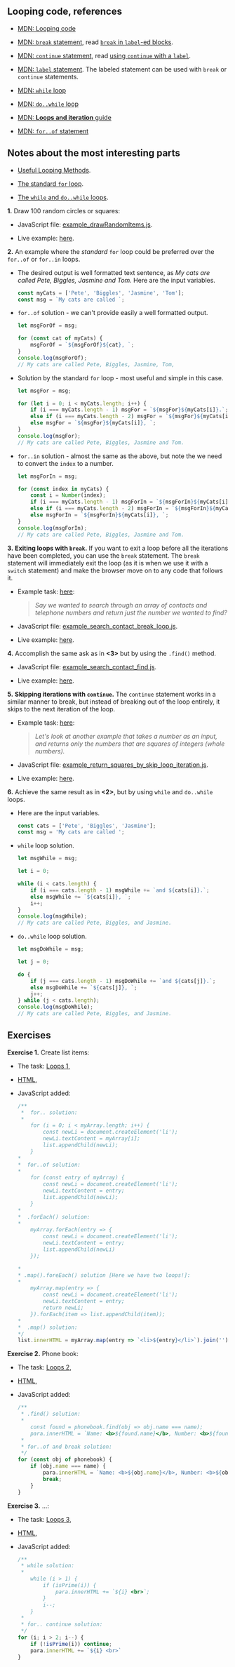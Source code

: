 ## Looping code, references

* [MDN: Looping code](https://developer.mozilla.org/en-US/docs/Learn/JavaScript/Building_blocks/Looping_codes)

* [MDN: `break` statement](https://developer.mozilla.org/en-US/docs/Web/JavaScript/Reference/Statements/break), read [`break` in `label`-ed blocks](https://developer.mozilla.org/en-US/docs/Web/JavaScript/Reference/Statements/break#break_in_labeled_blocks).
 
* [MDN: `continue` statement](https://developer.mozilla.org/en-US/docs/Web/JavaScript/Reference/Statements/continue), read [using `continue` with a `label`](https://developer.mozilla.org/en-US/docs/Web/JavaScript/Reference/Statements/continue#using_continue_with_a_label).
 
* [MDN: `label` statement](https://developer.mozilla.org/en-US/docs/Web/JavaScript/Reference/Statements/label). The labeled statement can be used with `break` or `continue` statements. 
 
* [MDN: `while` loop](https://developer.mozilla.org/en-US/docs/Web/JavaScript/Reference/Statements/while)
 
* [MDN: `do..while` loop](https://developer.mozilla.org/en-US/docs/Web/JavaScript/Reference/Statements/do...while)

* [MDN: **Loops and iteration** guide](https://developer.mozilla.org/en-US/docs/Web/JavaScript/Guide/Loops_and_iteration)

* [MDN: `for..of` statement](https://developer.mozilla.org/en-US/docs/Web/JavaScript/Reference/Statements/for...of)

## Notes about the most interesting parts

* [Useful Looping Methods](./useful_looping_methods.js).

* [The standard `for` loop](./the_standard_for_loop.js).

* [The `while` and `do..while` loops](./while_and_do_while_loops.js).

**1.** Draw 100 random circles or squares:

* JavaScript file: [example_drawRandomItems.js](./example_drawRandomItems.js).

* Live example: [here](./loops.index.html#drawRandomItems).

**2.** An example where the *standard* `for` loop could be preferred over the `for..of` or `for..in` loops.

* The desired output is well formatted text sentence, as *My cats are called Pete, Biggles, Jasmine and Tom.* Here are the input variables.

    ```js
    const myCats = ['Pete', 'Biggles', 'Jasmine', 'Tom'];
    const msg = `My cats are called `;
    ```

* `for..of` solution - we can't provide easily a well formatted output.

    ```js
    let msgForOf = msg;

    for (const cat of myCats) {
        msgForOf = `${msgForOf}${cat}, `;
    }
    console.log(msgForOf);
    // My cats are called Pete, Biggles, Jasmine, Tom,
    ```

* Solution by the standard `for` loop - most useful and simple in this case.

    ```js
    let msgFor = msg;

    for (let i = 0; i < myCats.length; i++) {
        if (i === myCats.length - 1) msgFor = `${msgFor}${myCats[i]}.`;
        else if (i === myCats.length - 2) msgFor = `${msgFor}${myCats[i]} and `;
        else msgFor = `${msgFor}${myCats[i]}, `;
    }
    console.log(msgFor);
    // My cats are called Pete, Biggles, Jasmine and Tom.
    ```

* `for..in` solution - almost the same as the above, but note the we need to convert the `index` to a number.

    ```js
    let msgForIn = msg;

    for (const index in myCats) {
        const i = Number(index);
        if (i === myCats.length - 1) msgForIn = `${msgForIn}${myCats[i]}.`;
        else if (i === myCats.length - 2) msgForIn = `${msgForIn}${myCats[i]} and `;
        else msgForIn = `${msgForIn}${myCats[i]}, `;
    }
    console.log(msgForIn);
    // My cats are called Pete, Biggles, Jasmine and Tom.
    ```

**3.** **Exiting loops with `break`.** If you want to exit a loop before all the iterations have been completed, you can use the `break` statement. The `break` statement will immediately exit the loop (as it is when we use it with a `switch` statement) and make the browser move on to any code that follows it.

* Example task: [here](https://developer.mozilla.org/en-US/docs/Learn/JavaScript/Building_blocks/Looping_code#exiting_loops_with_break):

    > *Say we wanted to search through an array of contacts and telephone numbers and return just the number we wanted to find?* 

* JavaScript file: [example_search_contact_break_loop.js](./example_search_contact_break_loop.js).

* Live example: [here](./loops.index.html#contactsBreakLoop).

**4.** Accomplish the same ask as in **<3>** but by using the `.find()` method.

* JavaScript file: [example_search_contact_find.js](./example_search_contact_find.js).

* Live example: [here](./loops.index.html#contactsFind).

**5.** **Skipping iterations with `continue`.** The `continue` statement works in a similar manner to break, but instead of breaking out of the loop entirely, it skips to the next iteration of the loop.

* Example task: [here](https://developer.mozilla.org/en-US/docs/Learn/JavaScript/Building_blocks/Looping_code#skipping_iterations_with_continue):

    > *Let's look at another example that takes a number as an input, and returns only the numbers that are squares of integers (whole numbers).* 

* JavaScript file: [example_return_squares_by_skip_loop_iteration.js](./example_return_squares_by_skip_loop_iteration.js).

* Live example: [here](./loops.index.html#squaresLoopContinue).

**6.** Achieve the same result as in **<2>**, but by using `while` and `do..while` loops.

* Here are the input variables.

    ```js
    const cats = ['Pete', 'Biggles', 'Jasmine'];
    const msg = 'My cats are called ';
    ```
* `while` loop solution.

    ```js
    let msgWhile = msg;

    let i = 0;

    while (i < cats.length) {
        if (i === cats.length - 1) msgWhile += `and ${cats[i]}.`;
        else msgWhile += `${cats[i]}, `;
        i++;
    }
    console.log(msgWhile);
    // My cats are called Pete, Biggles, and Jasmine.
    ```
* `do..while` loop solution.

    ```js
    let msgDoWhile = msg;

    let j = 0;

    do {
        if (j === cats.length - 1) msgDoWhile += `and ${cats[j]}.`;
        else msgDoWhile += `${cats[j]}, `;
        j++;
    } while (j < cats.length);
    console.log(msgDoWhile);
    // My cats are called Pete, Biggles, and Jasmine.
    ```
## Exercises

**Exercise 1.** Create list items:

* The task: [Loops 1](https://developer.mozilla.org/en-US/docs/Learn/JavaScript/Building_blocks/Test_your_skills:_Loops#loops_1),

* [HTML](./exercise_loops1.html),

* JavaScript added:

    ```js
    /**
     *  for.. solution:
     * 
        for (i = 0; i < myArray.length; i++) {
            const newLi = document.createElement('li');
            newLi.textContent = myArray[i];
            list.appendChild(newLi);
        }
    *
    *  for..of solution:
    *
        for (const entry of myArray) {
            const newLi = document.createElement('li');
            newLi.textContent = entry;
            list.appendChild(newLi);
        }
    *
    *  .forEach() solution:
    *
        myArray.forEach(entry => {
            const newLi = document.createElement('li');
            newLi.textContent = entry;
            list.appendChild(newLi)
        });

    *
    * .map().foreEach() solution [Here we have two loops!]:
    * 
        myArray.map(entry => {
            const newLi = document.createElement('li');
            newLi.textContent = entry;
            return newLi;
        }).forEach(item => list.appendChild(item));
    *
    *  .map() solution:
    */
    list.innerHTML = myArray.map(entry => `<li>${entry}</li>`).join('');
    ```

**Exercise 2.** Phone book:

* The task: [Loops 2](https://developer.mozilla.org/en-US/docs/Learn/JavaScript/Building_blocks/Test_your_skills:_Loops#loops_2),

* [HTML](./exercise_loops2.html),

* JavaScript added:

    ```js
    /**
     * .find() solution:
     * 
        const found = phonebook.find(obj => obj.name === name);
        para.innerHTML = `Name: <b>${found.name}</b>, Number: <b>${found.number}</b>.`;
     *
     * for..of and break solution:
     */
    for (const obj of phonebook) {
        if (obj.name === name) {
            para.innerHTML = `Name: <b>${obj.name}</b>, Number: <b>${obj.number}</b>.`;
            break;
        }
    }
    ```



**Exercise 3.** ...:

* The task: [Loops 3](https://developer.mozilla.org/en-US/docs/Learn/JavaScript/Building_blocks/Test_your_skills:_Loops#loops_3),

* [HTML](./exercise_loops3.html),

* JavaScript added:

    ```js
    /**
     * while solution:
     * 
        while (i > 1) {
            if (isPrime(i)) {
                para.innerHTML += `${i} <br>`;
            }
            i--;
        }
     *
     * for.. continue solution:
     */
    for (i; i > 2; i--) {
        if (!isPrime(i)) continue;
        para.innerHTML += `${i} <br>`
    }
    ```